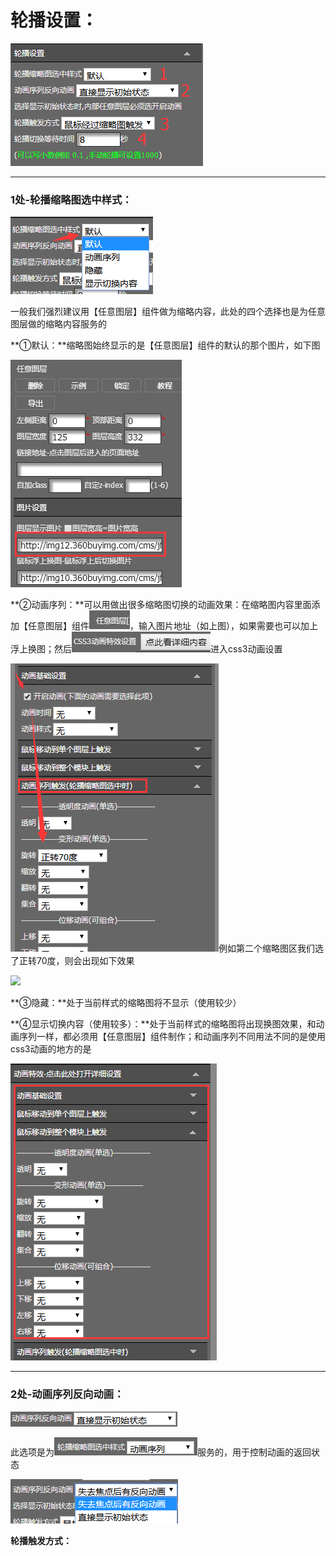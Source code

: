# 轮播设置：

![](/assets/i90rt.png)

---

### 1处-轮播缩略图选中样式：

![](/assets/im235rt.png)

一般我们强烈建议用【任意图层】组件做为缩略内容，此处的四个选择也是为任意图层做的缩略内容服务的

**①默认：**缩略图始终显示的是【任意图层】组件的默认的那个图片，如下图

![](/assets/idgeyrt.png)

**②动画序列：**可以用做出很多缩略图切换的动画效果：在缩略图内容里面添加【任意图层】组件![](/assets/iDRTt.png)，输入图片地址（如上图），如果需要也可以加上浮上换图；然后![](/assets/imdfgrt.png)进入css3动画设置

![](/assets/ddsort.png)例如第二个缩略图区我们选了正转70度，则会出现如下效果

![](http://img10.360buyimg.com/cms/jfs/t17836/55/240747445/2761074/2f24fe51/5a65914cN3efc858f.gif)

**③隐藏：**处于当前样式的缩略图将不显示（使用较少）

**④显示切换内容（使用较多）：**处于当前样式的缩略图将出现换图效果，和动画序列一样，都必须用【任意图层】组件制作；和动画序列不同用法不同的是使用css3动画的地方的是

![](/assets/imsddtrt.png)

---

### 2处-**动画序列反向动画：**

![](/assets/idfrrt.png)

此选项是为![](/assets/imddftrt.png)服务的，用于控制动画的返回状态

![](/assets/iggtort.png)

**轮播触发方式：**

